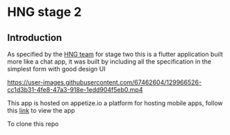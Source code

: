 
# HNG stage 2

## Introduction

As specified by the [HNG team]('https://hng.tech/') for stage two this is a flutter application built more like a chat app, it was built by including all the specification in the simplest form with good design UI

https://user-images.githubusercontent.com/67462604/129966526-cc1d3b31-4fe8-47a3-918e-1edd904f5eb0.mp4

This app is hosted on appetize.io a platform for hosting mobile apps,
follow this [link](https://appetize.io/app/ka977m3yay1y4ajr9r1rk61x1w?device=nexus5&scale=75&orientation=portrait&osVersion=8.1) to view the app

To clone this repo 
<!-- A few resources to get you started if this is your first Flutter project:

- [Lab: Write your first Flutter app](https://flutter.dev/docs/get-started/codelab)
- [Cookbook: Useful Flutter samples](https://flutter.dev/docs/cookbook)

For help getting started with Flutter, view our
[online documentation](https://flutter.dev/docs), which offers tutorials,
samples, guidance on mobile development, and a full API reference. -->
